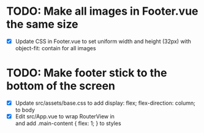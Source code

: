# TODO: Make all images in Footer.vue the same size

- [x] Update CSS in Footer.vue to set uniform width and height (32px) with object-fit: contain for all images

# TODO: Make footer stick to the bottom of the screen

- [x] Update src/assets/base.css to add display: flex; flex-direction: column; to body
- [x] Edit src/App.vue to wrap RouterView in <main class="main-content"> and add .main-content { flex: 1; } to styles
